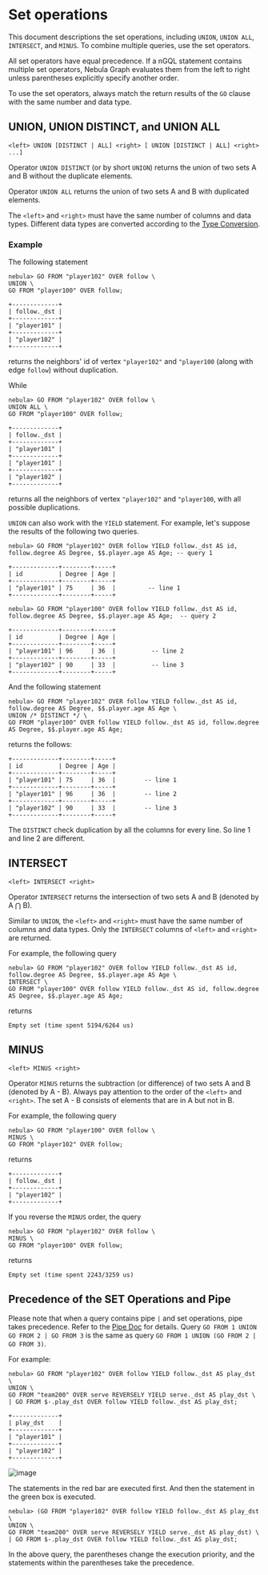# Set operations

This document descriptions the set operations, including `UNION`, `UNION ALL`, `INTERSECT`, and `MINUS`. To combine multiple queries, use the set operators.

All set operators have equal precedence. If a nGQL statement contains multiple set operators, Nebula Graph evaluates them from the left to right unless parentheses explicitly specify another order.

To use the set operators, always match the return results of the `GO` clause with the same number and data type.

## UNION, UNION DISTINCT, and UNION ALL

```ngql
<left> UNION [DISTINCT | ALL] <right> [ UNION [DISTINCT | ALL] <right> ...]
```

Operator `UNION DISTINCT` (or by short `UNION`) returns the union of two sets A and B without the duplicate elements.

Operator `UNION ALL` returns the union of two sets A and B with duplicated elements.

The `<left>` and `<right>` must have the same number of columns and data types. Different data types are converted according to the [Type Conversion](../3.data-types/9.type-conversion.md).

### Example

The following statement

```ngql
nebula> GO FROM "player102" OVER follow \
UNION \
GO FROM "player100" OVER follow;

+-------------+
| follow._dst |
+-------------+
| "player101" |
+-------------+
| "player102" |
+-------------+
```

returns the neighbors' id of vertex `"player102"` and `"player100` (along with edge `follow`) without duplication.

While

```ngql
nebula> GO FROM "player102" OVER follow \
UNION ALL \
GO FROM "player100" OVER follow;

+-------------+
| follow._dst |
+-------------+
| "player101" |
+-------------+
| "player101" |
+-------------+
| "player102" |
+-------------+
```

returns all the neighbors of vertex `"player102"` and `"player100`, with all possible duplications.

`UNION` can also work with the `YIELD` statement. For example, let's suppose the results of the following two queries.

```ngql
nebula> GO FROM "player102" OVER follow YIELD follow._dst AS id, follow.degree AS Degree, $$.player.age AS Age; -- query 1

+-------------+--------+-----+
| id          | Degree | Age |
+-------------+--------+-----+
| "player101" | 75     | 36  |         -- line 1
+-------------+--------+-----+

nebula> GO FROM "player100" OVER follow YIELD follow._dst AS id, follow.degree AS Degree, $$.player.age AS Age;  -- query 2

+-------------+--------+-----+
| id          | Degree | Age |
+-------------+--------+-----+
| "player101" | 96     | 36  |          -- line 2
+-------------+--------+-----+
| "player102" | 90     | 33  |          -- line 3
+-------------+--------+-----+
```

And the following statement

```ngql
nebula> GO FROM "player102" OVER follow YIELD follow._dst AS id, follow.degree AS Degree, $$.player.age AS Age \
UNION /* DISTINCT */ \
GO FROM "player100" OVER follow YIELD follow._dst AS id, follow.degree AS Degree, $$.player.age AS Age;
```

returns the follows:

```ngql
+-------------+--------+-----+
| id          | Degree | Age |
+-------------+--------+-----+
| "player101" | 75     | 36  |        -- line 1
+-------------+--------+-----+
| "player101" | 96     | 36  |        -- line 2
+-------------+--------+-----+
| "player102" | 90     | 33  |        -- line 3
+-------------+--------+-----+
```

The `DISTINCT` check duplication by all the columns for every line. So line 1 and line 2 are different.

## INTERSECT

```ngql
<left> INTERSECT <right>
```

Operator `INTERSECT` returns the intersection of two sets A and B (denoted by A ⋂ B).

Similar to `UNION`, the `<left>` and `<right>` must have the same number of columns and data types. Only the `INTERSECT` columns of `<left>` and `<right>` are returned.

For example, the following query

```ngql
nebula> GO FROM "player102" OVER follow YIELD follow._dst AS id, follow.degree AS Degree, $$.player.age AS Age \
INTERSECT \
GO FROM "player100" OVER follow YIELD follow._dst AS id, follow.degree AS Degree, $$.player.age AS Age;
```

returns

```ngql
Empty set (time spent 5194/6264 us)
```

## MINUS

```ngql
<left> MINUS <right>
```

Operator `MINUS` returns the subtraction (or difference) of two sets A and B (denoted by A - B). Always pay attention to the order of the `<left>` and `<right>`. The set A - B consists of elements that are in A but not in B.

For example, the following query

```ngql
nebula> GO FROM "player100" OVER follow \
MINUS \
GO FROM "player102" OVER follow;
```

returns

```ngql
+-------------+
| follow._dst |
+-------------+
| "player102" |
+-------------+
```

If you reverse the `MINUS` order, the query

```ngql
nebula> GO FROM "player102" OVER follow \
MINUS \
GO FROM "player100" OVER follow;
```

returns

```ngql
Empty set (time spent 2243/3259 us)
```

## Precedence of the SET Operations and Pipe

Please note that when a query contains pipe `|` and set operations, pipe takes precedence. Refer to the [Pipe Doc](../5.operators/4.pipe.md) for details. Query `GO FROM 1 UNION GO FROM 2 | GO FROM 3` is the same as query `GO FROM 1 UNION (GO FROM 2 | GO FROM 3)`.

For example:

```ngql
nebula> GO FROM "player102" OVER follow YIELD follow._dst AS play_dst  \
UNION \
GO FROM "team200" OVER serve REVERSELY YIELD serve._dst AS play_dst \
| GO FROM $-.play_dst OVER follow YIELD follow._dst AS play_dst;

+-------------+
| play_dst    |
+-------------+
| "player101" |
+-------------+
| "player102" |
+-------------+
```

![image](https://user-images.githubusercontent.com/42762957/97955863-3a213000-1de2-11eb-8de3-2c78da30747c.png)

The statements in the red bar are executed first. And then the statement in the green box is executed.

```ngql
nebula> (GO FROM "player102" OVER follow YIELD follow._dst AS play_dst  \
UNION \
GO FROM "team200" OVER serve REVERSELY YIELD serve._dst AS play_dst) \
| GO FROM $-.play_dst OVER follow YIELD follow._dst AS play_dst;
```

In the above query, the parentheses change the execution priority, and the statements within the parentheses take the precedence.
